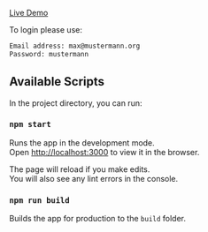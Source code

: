 [Live Demo](https://polls-frontend.shalanazim.now.sh/login)

To login please use:

```bash
Email address: max@mustermann.org
Password: mustermann
```

## Available Scripts

In the project directory, you can run:

### `npm start`

Runs the app in the development mode.<br />
Open [http://localhost:3000](http://localhost:3000) to view it in the browser.

The page will reload if you make edits.<br />
You will also see any lint errors in the console.

### `npm run build`

Builds the app for production to the `build` folder.
